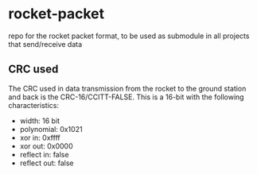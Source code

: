 # rocket-packet
repo for the rocket packet format, to be used as submodule in all projects that send/receive data


## CRC used

The CRC used in data transmission from the rocket to the ground station and
back is the CRC-16/CCITT-FALSE. This is a 16-bit with the following characteristics:

- width: 16 bit
- polynomial: 0x1021
- xor in: 0xffff
- xor out: 0x0000
- reflect in: false
- reflect out: false

